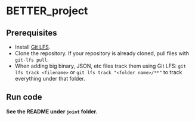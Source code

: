 # BETTER_project

## Prerequisites

- Install [Git LFS](https://github.com/git-lfs/git-lfs/wiki/Installation).
- Clone the repository. If your repository is already cloned, pull files
  with `git-lfs pull`.
- When adding big binary, JSON, etc files track them using Git LFS: `git
lfs track <filename>` or `git lfs track "<folder name>/**"` to track
everything under that folder.


## Run code

**See the README under `joint` folder.** 
